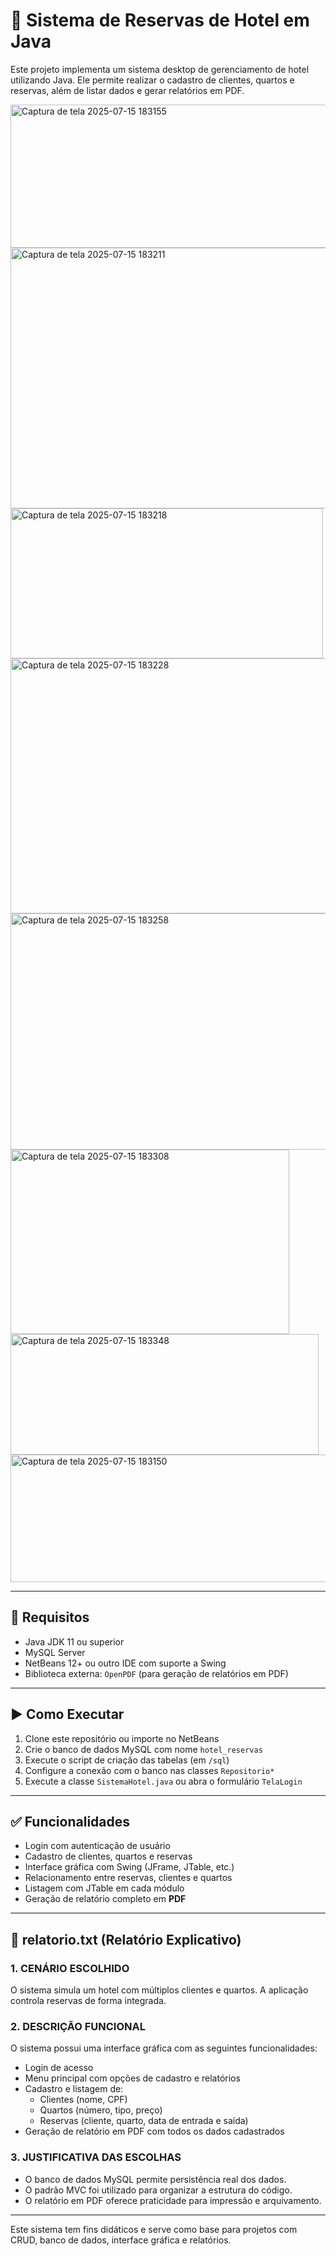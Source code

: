 # 🏨 Sistema de Reservas de Hotel em Java

Este projeto implementa um sistema desktop de gerenciamento de hotel utilizando Java. Ele permite realizar o cadastro de clientes, quartos e reservas, além de listar dados e gerar relatórios em PDF.

<img width="548" height="229" alt="Captura de tela 2025-07-15 183155" src="https://github.com/user-attachments/assets/eb23de72-0f62-4daf-9850-21dc3ad3b130" />
<img width="774" height="417" alt="Captura de tela 2025-07-15 183211" src="https://github.com/user-attachments/assets/ecb7888d-6d5c-4831-bf74-8ef9e4e94521" />
<img width="500" height="240" alt="Captura de tela 2025-07-15 183218" src="https://github.com/user-attachments/assets/56ff6986-ec86-4238-84f3-c2c35310ad33" />
<img width="721" height="408" alt="Captura de tela 2025-07-15 183228" src="https://github.com/user-attachments/assets/e879e890-50e8-49b9-92f9-92186ecdb6d3" />
<img width="735" height="378" alt="Captura de tela 2025-07-15 183258" src="https://github.com/user-attachments/assets/f211ec0c-8b71-4e69-ae6e-ba6eb1e06362" />
<img width="446" height="295" alt="Captura de tela 2025-07-15 183308" src="https://github.com/user-attachments/assets/f2e4777b-9076-48d6-a5f1-5f0188ca2fb9" />
<img width="493" height="193" alt="Captura de tela 2025-07-15 183348" src="https://github.com/user-attachments/assets/8f8c053c-1cb0-415d-98cb-8d5ce2d857d1" />
<img width="655" height="204" alt="Captura de tela 2025-07-15 183150" src="https://github.com/user-attachments/assets/3247bdcf-ae8a-4b97-a5ff-3c9ed1bef6c8" />

---

## 🔧 Requisitos

- Java JDK 11 ou superior  
- MySQL Server  
- NetBeans 12+ ou outro IDE com suporte a Swing  
- Biblioteca externa: `OpenPDF` (para geração de relatórios em PDF)

---

## ▶️ Como Executar

1. Clone este repositório ou importe no NetBeans
2. Crie o banco de dados MySQL com nome `hotel_reservas`
3. Execute o script de criação das tabelas (em `/sql`)
4. Configure a conexão com o banco nas classes `Repositorio*`
5. Execute a classe `SistemaHotel.java` ou abra o formulário `TelaLogin`

---

## ✅ Funcionalidades

- Login com autenticação de usuário
- Cadastro de clientes, quartos e reservas
- Interface gráfica com Swing (JFrame, JTable, etc.)
- Relacionamento entre reservas, clientes e quartos
- Listagem com JTable em cada módulo
- Geração de relatório completo em **PDF**


---

## 📄 relatorio.txt (Relatório Explicativo)

### 1. CENÁRIO ESCOLHIDO
O sistema simula um hotel com múltiplos clientes e quartos. A aplicação controla reservas de forma integrada.

### 2. DESCRIÇÃO FUNCIONAL
O sistema possui uma interface gráfica com as seguintes funcionalidades:

- Login de acesso
- Menu principal com opções de cadastro e relatórios
- Cadastro e listagem de:
  - Clientes (nome, CPF)
  - Quartos (número, tipo, preço)
  - Reservas (cliente, quarto, data de entrada e saída)
- Geração de relatório em PDF com todos os dados cadastrados

### 3. JUSTIFICATIVA DAS ESCOLHAS

- O banco de dados MySQL permite persistência real dos dados.
- O padrão MVC foi utilizado para organizar a estrutura do código.
- O relatório em PDF oferece praticidade para impressão e arquivamento.

---

Este sistema tem fins didáticos e serve como base para projetos com CRUD, banco de dados, interface gráfica e relatórios.
